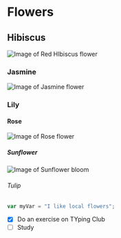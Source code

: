 # Flowers
## Hibiscus
![Image of Red HIbiscus flower](https://upload.wikimedia.org/wikipedia/commons/d/d6/Hibiscus_Kerala.jpg)
### Jasmine
![Image of Jasmine flower](https://upload.wikimedia.org/wikipedia/commons/f/fa/Jasminum_multiflorum_0001.jpg)
### Lily
#### Rose
![Image of Rose flower](https://upload.wikimedia.org/wikipedia/commons/6/61/Rose_Kerala.jpg)
##### Sunflower
![Image of Sunflower bloom](https://upload.wikimedia.org/wikipedia/commons/c/c8/Sunflower_india.jpg) 
###### Tulip

``` javascript
var myVar = "I like local flowers";
```

- [x] Do an exercise on TYping Club
- [ ] Study
